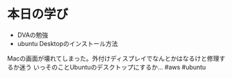 # 本日の学び
- DVAの勉強
- ubuntu Desktopのインストール方法

Macの画面が壊れてしまった。外付けディスプレイでなんとかはなるけと修理するか迷う
いっそのことUbuntuのデスクトップにするか...
#aws #ubuntu
